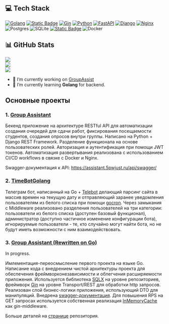 ## 💻 Tech Stack
[![Golang](https://img.shields.io/badge/Golang-grey?style=flat&logo=go&logoColor=white&labelColor=dodgerblue&color=grey)](https://go.dev/)
[![Static Badge](https://img.shields.io/badge/gRPC-blue?style=flat&logoColor=white&color=lightseagreen)](https://grpc.io/)
[![Gin](https://img.shields.io/badge/Gin-grey?style=flat&logo=gin&logoColor=white&labelColor=dodgerblue&color=grey)](https://gin-gonic.com/)
[![Python](https://img.shields.io/badge/Python-3670A0?style=flat&logo=python&logoColor=ffdd54)](https://www.python.org/)
[![FastAPI](https://img.shields.io/badge/fastAPI-grey?style=flat&logo=fastapi&logoColor=white&labelColor=lightseagreen&color=grey)](https://fastapi.tiangolo.com/)
[![Django](https://img.shields.io/badge/django-%23092E20.svg?style=flat&logo=django&logoColor=white)](https://www.djangoproject.com/)
[![Nginx](https://img.shields.io/badge/nginx-%23009639.svg?style=flat&logo=nginx&logoColor=white)](https://nginx.org/)
![Postgres](https://img.shields.io/badge/postgres-%23316192.svg?style=flat&logo=postgresql&logoColor=white)
![SQLite](https://img.shields.io/badge/sqlite-%2307405e.svg?style=flat&logo=sqlite&logoColor=white)
[![Static Badge](https://img.shields.io/badge/Redis-grey?style=flat&logo=redis&logoColor=white&labelColor=red&color=grey)](https://redis.io/)
![Docker](https://img.shields.io/badge/docker-%230db7ed.svg?style=flat&logo=docker&logoColor=white)






## 📊 GitHub Stats
![](https://github-readme-stats.vercel.app/api?username=psevdocoder&theme=radical&hide_border=false&include_all_commits=false&count_private=true)<br/>
![](https://github-readme-streak-stats.herokuapp.com/?user=psevdocoder&theme=radical&hide_border=false)<br/>
![](https://github-readme-stats.vercel.app/api/top-langs/?username=psevdocoder&theme=radical&hide_border=false&include_all_commits=false&count_private=true&layout=compact)

<!-- Proudly created with GPRM ( https://gprm.itsvg.in ) -->

- 🔭 I’m currently working on [GroupAssist](https://github.com/psevdocoder/GroupAssist)
- 🌱 I’m currently learning **Golang** for backend.

## Основные проекты
### 1. [Group Assistant](https://github.com/psevdocoder/sipi_backend)
Бекенд приложение на архитектуре RESTful API для автоматизации создания очередей для сдачи работ, фиксирования посещаемости студентов, создания опросов внутри группы. Написано на Python + Django REST Framework. Разделение функционала на основе пользоватеских ролей. Авторизация и аутентификация при помощи JWT токенов. Автоматизация развертывания реализована с использованием CI/CD workflows в связке с Docker и Nginx.

Swagger-документация к API: https://assistant.5pwjust.ru/api/swagger/

### 2. [TimeBotGolang](https://github.com/psevdocoder/timeBotGolang)
Телеграм бот, написанный на Go + [Telebot](https://github.com/tucnak/telebot) делающий парсинг сайта в массив времен на текущую дату и отправляющий заранее уведомления пользователям из белого списка при помощи [gocron](https://github.com/go-co-op/gocron).
Через замыкания с Middleware реализовано разделения пользователей на три категории: пользователи из белого списка (доступен базовый функционал), администратор (доступно частичное изменение конфигурации бота), игнорируемые пользователи - те, кто случайно могут найти бота, но не будут иметь возможности с ним взаимодействовать.

### 3. [Group Assistant (Rewritten on Go)](https://github.com/psevdocoder/GroupAssist)
In progress.

Имлементация-переосмысление первого проекта на языке Go. Написание кода с внедрением чистой архитектуры проекта для обеспечения фреймворконезависимости и облегчения расширяемости приложения. Используется библиотека [SQLX](https://github.com/jmoiron/sqlx) на уровне репозиториев, фреймворк [Gin](https://github.com/gin-gonic/gin) на уровне Transport/REST для обработки http запросов. Реализован слой бизнес-логики приложения, использующий DTO для манипуляций. Внедрена [swagger-документация](https://github.com/swaggo/swag). Для повышения RPS на GET запросах используется собственная реализация [InMemoryCache](https://github.com/psevdocoder/InMemoryCacheTTL) как gin-middleware.

Больше деталей на [странице](https://github.com/psevdocoder/GroupAssist) репозитория.
